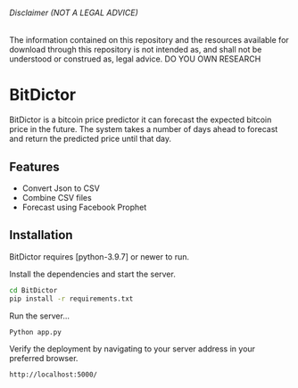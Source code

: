 ###### Disclaimer (NOT A LEGAL ADVICE)
The information contained on this repository and the resources available for download through this repository is not intended as, and shall not be understood or construed as, legal advice.
DO YOU OWN RESEARCH
# BitDictor


BitDictor is a bitcoin price predictor it can forecast the expected bitcoin price in the future.
The system takes a number of days ahead to forecast and return the predicted price until that day.


## Features

- Convert Json to CSV
- Combine CSV files
- Forecast using Facebook Prophet

## Installation

BitDictor requires [python-3.9.7] or newer to run.

Install the dependencies and start the server.

```sh
cd BitDictor
pip install -r requirements.txt
```

Run the server...

```sh
Python app.py
```

Verify the deployment by navigating to your server address in
your preferred browser.

```sh
http://localhost:5000/
```
